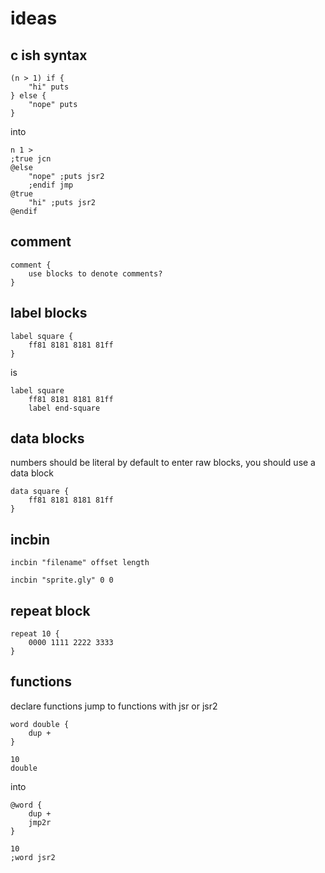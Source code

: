 # ideas

## c ish syntax

    (n > 1) if {
        "hi" puts
    } else {
        "nope" puts
    }

into

    n 1 >
    ;true jcn
    @else
        "nope" ;puts jsr2
        ;endif jmp
    @true
        "hi" ;puts jsr2
    @endif


## comment

    comment {
        use blocks to denote comments?
    }


## label blocks

    label square {
        ff81 8181 8181 81ff
    }

is

    label square
        ff81 8181 8181 81ff
        label end-square


## data blocks

numbers should be literal by default
to enter raw blocks, you should use a data block

    data square {
        ff81 8181 8181 81ff
    }


## incbin

    incbin "filename" offset length

    incbin "sprite.gly" 0 0

## repeat block

    repeat 10 {
        0000 1111 2222 3333
    }

## functions

declare functions
jump to functions with jsr or jsr2

    word double {
        dup +
    }

    10
    double

into

    @word {
        dup +
        jmp2r
    }

    10
    ;word jsr2

